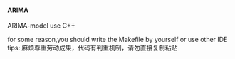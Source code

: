 
#### ARIMA
ARIMA-model use C++<br>

for some reason,you should write the Makefile by yourself or use other IDE<br>
tips: 麻烦尊重劳动成果，代码有判重机制，请勿直接复制粘贴

